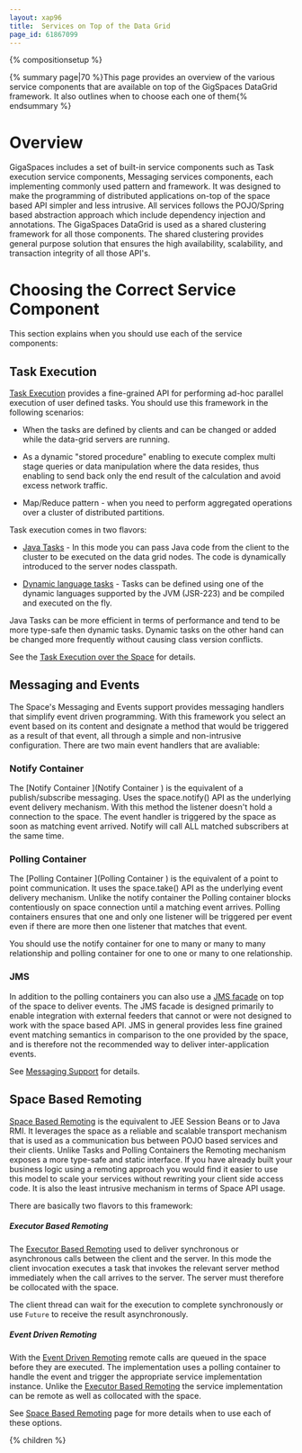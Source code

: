 ```yaml
---
layout: xap96
title:  Services on Top of the Data Grid
page_id: 61867099
---
```


{% compositionsetup %}

{% summary page|70 %}This page provides an overview of the various service components that are available on top of the GigSpaces DataGrid framework. It also outlines when to choose each one of them{% endsummary %}

# Overview

GigaSpaces includes a set of built-in service components such as Task execution service components, Messaging services components, each implementing commonly used pattern and framework. It was designed to make the programming of distributed applications on-top of the space based API simpler and less intrusive.  All services follows the POJO/Spring based abstraction approach which include dependency injection and annotations. The GigaSpaces DataGrid is used as a shared clustering framework for all those components. The shared clustering provides general purpose solution that ensures the high availability, scalability, and transaction integrity of all those API's.

# Choosing the Correct Service Component

This section explains when you should use each of the service components:

## Task Execution

[Task Execution](/xap96/task-execution-over-the-space.html) provides a fine-grained API for performing ad-hoc parallel execution of user defined tasks. You should use this framework in the following scenarios:

- When the tasks are defined by clients and can be changed or added while the data-grid servers are running.

- As a dynamic "stored procedure" enabling to execute complex multi stage queries or data manipulation where the data resides, thus enabling to send back only the end result of the calculation and avoid excess network traffic.

- Map/Reduce pattern - when you need to perform aggregated operations over a cluster of distributed partitions.

Task execution comes in two flavors:

- [Java Tasks](/xap96/task-execution-over-the-space.html) - In this mode you can pass Java code from the client to the cluster to be executed on the data grid nodes. The code is dynamically introduced to the server nodes classpath.

- [Dynamic language tasks](/xap96/dynamic-language-tasks.html) - Tasks can be defined using one of the dynamic languages supported by the JVM (JSR-223) and be compiled and executed on the fly.

Java Tasks can be more efficient in terms of performance and tend to be more type-safe then dynamic tasks. Dynamic tasks on the other hand can be changed more frequently without causing class version conflicts.

See the [Task Execution over the Space](/xap96/task-execution-over-the-space.html) for details.

## Messaging and Events

The Space's Messaging and Events support provides messaging handlers that simplify event driven programming. With this framework you select an event based on its content and designate a method that would be triggered as a result of that event, all through a simple and non-intrusive configuration. There are two main event handlers that are avaliable:

### Notify Container

The [Notify Container ](Notify Container ) is the equivalent of a publish/subscribe messaging. Uses the space.notify() API as the underlying event delivery mechanism. With this method the listener doesn't hold a connection to the space. The event handler is triggered by the space as soon as matching event arrived. Notify will call ALL matched subscribers at the same time.

### Polling Container

The [Polling Container ](Polling Container ) is the equivalent of a point to point communication. It uses the space.take() API as the underlying event delivery mechanism. Unlike the notify container the Polling container blocks contentiously on space connection until a matching event arrives. Polling containers ensures that one and only one listener will be triggered per event even if there are more then one listener that matches that event.

You should use the notify container for one to many or many to many relationship and polling container for one to one or many to one relationship.

### JMS

In addition to the polling containers you can also use a [JMS facade](/xap96/jms-api-support.html) on top of the space to deliver events. The JMS facade is designed primarily to enable integration with external feeders that cannot or were not designed to work with the space based API. JMS in general provides less fine grained event matching semantics in comparison to the one provided by the space, and is therefore not the recommended way to deliver inter-application events.

See [Messaging Support](/xap96/messaging-support.html) for details.

## Space Based Remoting

[Space Based Remoting](/xap96/space-based-remoting.html) is the equivalent to JEE Session Beans or to Java RMI. It leverages the space as a reliable and scalable transport mechanism that is used as a communication bus between POJO based services and their clients. Unlike Tasks and Polling Containers the Remoting mechanism exposes a more type-safe and static interface. If you have already built your business logic using a remoting approach you would find it easier to use this model to scale your services without rewriting your client side access code. It is also the least intrusive mechanism in terms of Space API usage.

There are basically two flavors to this framework:

##### Executor Based Remoting

The [Executor Based Remoting](/xap96/executor-based-remoting.html) used to deliver synchronous or asynchronous calls between the client and the server. In this mode the client invocation executes a task that invokes the relevant server method immediately when the call arrives to the server. The server must therefore be collocated with the space.

The client thread can wait for the execution to complete synchronously or use `Future` to receive the result asynchronously.

##### Event Driven Remoting

With the [Event Driven Remoting](/xap96/event-driven-remoting.html) remote calls are queued in the space before they are executed. The implementation uses a polling container to handle the event and trigger the appropriate service implementation instance. Unlike the [Executor Based Remoting](/xap96/executor-based-remoting.html) the service implementation can be remote as well as collocated with the space.

See [Space Based Remoting](/xap96/space-based-remoting.html) page for more details when to use each of these options.

{% children %}
